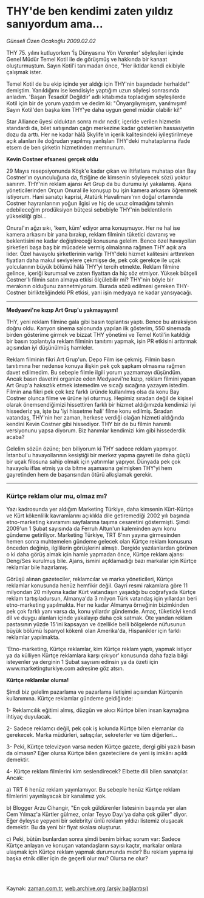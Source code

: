 # THY'de ben kendimi zaten yıldız sanıyordum ama...

*Günseli Özen Ocakoğlu 2009.02.02*

<td class="columnist-detail">
<p>THY 75. yılını kutluyorken 'İş Dünyasına Yön Verenler' söyleşileri içinde Genel Müdür Temel Kotil ile de görüşmüş ve hakkında bir kanaat oluşturmuştum. Sayın Kotil'i tanımadan önce, "Her iktidar kendi ekibiyle çalışmak ister.</p>
<p>
<div id="haberMetinDiv">
<p> Temel Kotil de bu ekip içinde yer aldığı için THY'nin başındadır herhalde!" demiştim. Yanıldığımı ise kendisiyle yaptığım uzun söyleşi sonrasında anladım. 'Başarı Tesadüf Değildir' adlı kitabımda topladığım söyleşilerde Kotil için bir de yorum yazdım ve dedim ki: "Önyargılıymışım, yanılmışım! Sayın Kotil'den başka kim THY'ye daha uygun genel müdür olabilir ki!" 
<p> Star Alliance üyesi olduktan sonra mıdır nedir, içeride verilen hizmetin standardı da, bilet satışından çağrı merkezine kadar gösterilen hassasiyetin dozu da arttı. Her ne kadar hâlâ Skylife'ın içerik kalitesindeki iyileştirilmeye açık alanları ile doğrudan yapılmış yanlışları THY'deki muhataplarına ifade etsem de ben şirketin hizmetinden memnunum. 
<p><b>Kevin Costner efsanesi gerçek oldu</b>
<p>29 Mayıs resepsiyonunda Köşk'e kadar çıkan ve iltifatlara muhatap olan Bay Costner'ın oyunculuğuna da, fiziğine de kimsenin söyleyecek sözü yoktur sanırım. THY'nin reklam ajansı Art Grup da bu durumu iyi yakalamış. Ajans yöneticilerinden Orçun Onural ile konuşup bu işin kamera arkasını öğrenmek istiyorum. Hani sanatçı kaprisi, Atatürk Havalimanı'nın doğal ortamında Costner hayranlarının yoğun ilgisi ve hiç de ucuz olmadığını tahmin edebileceğim prodüksiyon bütçesi sebebiyle THY'nin beklentilerin yüksekliği gibi... 
<p> Onural'ın ağzı sıkı, 'kem, küm' ediyor ama konuşmuyor. Her ne hal ise kamera arkasını bir yana bırakıp, reklam filminin tüketici davranış ve beklentisini ne kadar değiştireceği konusuna gelelim. Bence özel havayolları şirketleri başa baş bir mücadele vermiş olmalarına rağmen THY açık ara lider. Özel havayolu şirketlerinin varlığı THY'deki hizmet kalitesini arttırırken fiyatları daha makul seviyelere çekmişse de, pek çok gerekçe ile uçak yolcularının büyük bölümü hâlâ THY'yi tercih etmekte. Reklam filmine gelince, içeriği kurumsal ve zaten fiyattan da hiç söz etmiyor. Yüksek bütçeli Costner'lı filmin satın almaya etkisi ölçülebilir mi? THY'nin böyle bir merakının olduğunu zannetmiyorum. Burada sözü edilmesi gereken THY-Costner birlikteliğindeki PR etkisi, yani işin medyaya ne kadar yansıyacağı.
<p><hr/>
<p><b>Medyaevi'ne kızıp Art Grup'u yakmayayım!</b>
<p>THY, yeni reklam filmine gala gibi basın toplantısı yaptı. Bence bu atraksiyon doğru oldu. Kanyon sinema salonunda yapılan ilk gösterim, 550 sinemada birden gösterime girmek ve bizzat THY yönetimi ve Temel Kotil'in katıldığı bir basın toplantıyla reklam filminin tanıtımı yapmak, işin PR etkisini arttırmak açısından iyi düşünülmüş hamleler. 
<p>Reklam filminin fikri Art Grup'un. Depo Film ise çekmiş. Filmin basın tanıtımına her nedense konuya ilişkin pek çok şapkam olmasına rağmen davet edilmedim. Bu sebeple filmle ilgili yorum yazmamayı düşündüm. Ancak basın davetini organize eden Medyaevi'ne kızıp, reklam filmini yapan Art Grup'a haksızlık etmek istemedim ve sıcağı sıcağına yazayım istedim. Filmin ana fikri pek çok kez farklı üründe kullanılmış olsa da konu Bay Costner olunca filme ve ürüne iyi oturmuş. Hepimiz sıradan değil de kişisel olarak önemsendiğimizi hissettiren farklı bir hizmet aldığımızda kendimizi iyi hissederiz ya, işte bu 'iyi hissetme hali' filme konu edilmiş. Sıradan vatandaş, THY'nin her zaman, herkese verdiği olağan hizmeti aldığında kendini Kevin Costner gibi hissediyor. THY bir de bu filmin hanımlı versiyonunu yapsa diyorum. Biz hanımlar kendimizi kim gibi hissederdik acaba? 
<p>Gelelim sözün özüne; ben biliyorum ki THY sadece reklam yapmıyor. İstanbul'u havayollarının kesiştiği bir merkez yapma gayreti ile daha güçlü bir uçak filosuna sahip olmak için yatırımlar yapıyor. Dünyada pek çok havayolu iflas etmiş ya da bitme aşamasına gelmişken THY'yi hem gayretinden hem de başarısından ötürü alkışlamak gerekir.
<p><hr/>
<p><h3>Kürtçe reklam olur mu, olmaz mı?</h3>
<p>Yazı kadrosunda yer aldığım Marketing Türkiye, daha kimsenin Kürt-Kürtçe ve Kürt kökenlilik kavramlarını açıklıkla dile getiremediği 2002 yılı başında etno-marketing kavramını sayfalarına taşıma cesaretini göstermişti. Şimdi 2009'un 1 Şubat sayısında da Ferruh Altun'un kaleminden aynı konu gündeme getiriliyor. Marketing Türkiye, TRT 6'nın yayına girmesinden hemen sonra muhtemelen gündeme gelecek olan Kürtçe reklam konusuna önceden değinip, ilgililerin görüşlerini almıştı. Dergide yazılanlardan görünen o ki daha görüş almak için hamle yapmadan önce, Kürtçe reklam ajansı Deng/Ses kurulmuş bile. Ajans, ismini açıklamadığı bazı markalar için Kürtçe reklamlar bile hazırlamış. 
<p>Görüşü alınan gazeteciler, reklamcılar ve marka yöneticileri, Kürtçe reklamlar konusunda henüz hemfikir değil. Gayri resmi rakamlara göre 11 milyondan 20 milyona kadar Kürt vatandaşın yaşadığı bu coğrafyada Kürtçe reklam tartışıladursun, Almanya'da 3 milyon Türk vatandaş için yıllardan beri etno-marketing yapılmakta. Her ne kadar Almanya örneğinin bizimkinden pek çok farklı yanı varsa da, konu yıllardır gündemde. Amaç, tüketiciyi kendi dil ve duygu alanları içinde yakalayıp daha çok satmak. Öte yandan reklam pastasının yüzde 15'ini kapsayan ve özellikle belli bölgelerde nüfusunun büyük bölümü İspanyol kökenli olan Amerika'da, Hispanikler için farklı reklamlar yapılmakta. 
<p>'Etno-marketing, Kürtçe reklamlar, kim Kürtçe reklam yaptı, yapmak istiyor ya da külliyen Kürtçe reklamlara karşı çıkıyor' konusunda daha fazla bilgi isteyenler ya derginin 1 Şubat sayısını edinsin ya da özeti için www.marketingturkiye.com adresine göz atsın. 
<p><b>Kürtçe reklamlar olursa!</b>
<p>Şimdi biz gelelim pazarlama ve pazarlama iletişimi açısından Kürtçenin kullanımına. Kürtçe reklamlar gündeme geldiğinde: 
<p>1- Reklamcılık eğitimi almış, düzgün ve akıcı Kürtçe bilen insan kaynağına ihtiyaç duyulacak. 
<p>2- Sadece reklamcı değil, pek çok iş kolunda Kürtçe bilen elemanlar da gerekecek. Marka müdürleri, satışçılar, sekreterler ve tüm diğerleri...
<p>3- Peki, Kürtçe televizyon varsa neden Kürtçe gazete, dergi gibi yazılı basın da olmasın? Eğer olursa Kürtçe bilen gazetecilere de yeni iş imkânı açıldı demektir. 
<p>4- Kürtçe reklam filmlerini kim seslendirecek? Elbette dili bilen sanatçılar. Ancak:
<p>a) TRT 6 henüz reklam yayınlamıyor. Bu sebeple henüz Kürtçe reklam filmlerini yayınlayacak bir kanalımız yok.
<p>b) Blogger Arzu Cihangir, "En çok güldürenler listesinin başında yer alan Cem Yılmaz'a Kürtler gülmez, onlar Teyyo Dayı'ya daha çok güler" diyor. Eğer öyleyse yepyeni bir selebrity/ ünlü reklam yıldızı listemiz oluşacak demektir. Bu da yeni bir fiyat skalası oluşturur. 
<p>c) Peki, bütün bunlardan sonra şimdi benim birkaç sorum var: Sadece Kürtçe anlayan ve konuşan vatandaşların sayısı kaçtır, markalar onlara ulaşmak için Kürtçe reklam yapmak durumunda mıdır? Bu reklam yapma işi başka etnik diller için de geçerli olur mu? Olursa ne olur? 
<p></p></p></p></p></p></p></p></p></p></p></p></p></p></p></p></p></p></p></p></p></p></p></p></p></p></div>
</p>


<p><br>
		 </br></p></td>

Kaynak: [zaman.com.tr](http://zaman.com.tr/yazar.do?yazino=810759), [web.archive.org (arşiv bağlantısı)](http://web.archive.org/web/20110605230014/http://www.zaman.com.tr:80/yazar.do?yazino=810759)
